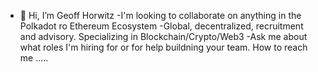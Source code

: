- 👋 Hi, I’m Geoff Horwitz 
-I'm looking to collaborate on anything in the Polkadot ro Ethereum Ecosystem 
-Global, decentralized, recruitment and advisory. Specializing in Blockchain/Crypto/Web3
-Ask me about what roles I'm hiring for or for help buildning your team.
How to reach me .....
